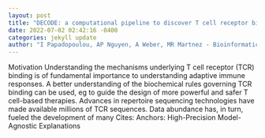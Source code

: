 ```yaml
--- 
layout: post 
title: "DECODE: a computational pipeline to discover T cell receptor binding rules" 
date: 2022-07-02 02:42:16 -0400 
categories: jekyll update 
author: "I Papadopoulou, AP Nguyen, A Weber, MR Martnez - Bioinformatics, 2022" 
--- 
```

Motivation Understanding the mechanisms underlying T cell receptor (TCR) binding is of fundamental importance to understanding adaptive immune responses. A better understanding of the biochemical rules governing TCR binding can be used, eg to guide the design of more powerful and safer T cell-based therapies. Advances in repertoire sequencing technologies have made available millions of TCR sequences. Data abundance has, in turn, fueled the development of many Cites: Anchors: High-Precision Model-Agnostic Explanations